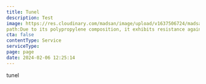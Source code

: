 ```yaml
---
title: Tunel
description: Test
image: https://res.cloudinary.com/madsan/image/upload/v1637506724/madsan-stock/IMG_3201_dnngfl_bf98hq.jpg
path:Due to its polypropylene composition, it exhibits resistance against penetration by organic chemicals and lacks magnetic properties. MADSAN core boxes, employed in drilling operations, have successfully demonstrated these characteristics.
cta: false
contentType: Service
serviceType: 
page: page
date: 2024-02-06 12:25:14
---
```

t﻿unel
